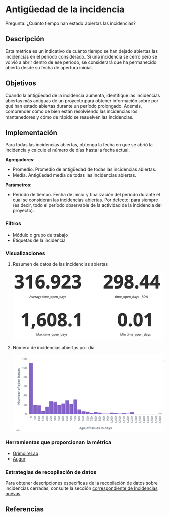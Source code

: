 # Antigüedad de la incidencia

Pregunta: ¿Cuánto tiempo han estado abiertas las incidencias?

## Descripción
Esta métrica es un indicativo de cuánto tiempo se han dejado abiertas las incidencias en el período considerado. Si una incidencia se cerró pero se volvió a abrir dentro de ese período, se considerará que ha permanecido abierta desde su fecha de apertura inicial.

## Objetivos
Cuando la antigüedad de la incidencia aumenta, identifique las incidencias abiertas más antiguas de un proyecto para obtener información sobre por qué han estado abiertas durante un período prolongado. Además, comprender cómo de bien están resolviendo las incidencias los mantenedores y cómo de rápido se resuelven las incidencias.

## Implementación
Para todas las incidencias abiertas, obtenga la fecha en que se abrió la incidencia y calcule el número de días hasta la fecha actual.

**Agregadores:**
* Promedio. Promedio de antigüedad de todas las incidencias abiertas.
* Media. Antigüedad media de todas las incidencias abiertas.

**Parámetros:**
* Período de tiempo. Fecha de inicio y finalización del período durante el cual se consideran las incidencias abiertas. Por defecto: para siempre (es decir, todo el período observable de la actividad de la incidencia del proyecto).

### Filtros
* Módulo o grupo de trabajo
* Etiquetas de la incidencia

### Visualizaciones

1. Resumen de datos de las incidencias abiertas
 
    ![Resumen de datos de las incidencias abiertas](images/issue-age_open-issue-data.png)

2. Número de incidencias abiertas por día
 
   ![Número de incidencias abiertas por día](images/issue-age_open-issue-count-timeseries.png)

### Herramientas que proporcionan la métrica

* [GrimoireLab](https://chaoss.github.io/grimoirelab/)
* [Augur](http://augur.osshealth.io/api_docs/#api-Evolution-Open_Issue_Age_Repo_)

### Estrategias de recopilación de datos

Para obtener descripciones específicas de la recopilación de datos sobre incidencias cerradas, consulte la sección [correspondiente de Incidencias nuevas](https://github.com/chaoss/wg-evolution/blob/master/metrics/Issues_New.md#data-collection-strategies).

## Referencias
